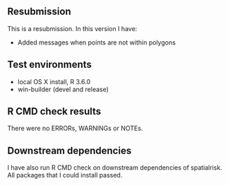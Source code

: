 ## Resubmission
This is a resubmission. In this version I have:

* Added messages when points are not within polygons

## Test environments
* local OS X install, R 3.6.0
* win-builder (devel and release)

## R CMD check results
There were no ERRORs, WARNINGs or NOTEs. 

## Downstream dependencies
I have also run R CMD check on downstream dependencies of spatialrisk.
All packages that I could install passed.



